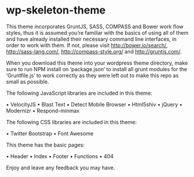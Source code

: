 wp-skeleton-theme
=================

This theme incorporates GruntJS, SASS, COMPASS and Bower work flow styles, thus it is assumed you’re familiar with the basics of using all of them and have already installed their necessary command line interfaces, in order to work with them. If not, please visit http://bower.io/search/, http://sass-lang.com/, http://compass-style.org/ and http://gruntjs.com/.

When you download this theme into your wordpress theme directory, make sure to run NPM install on ‘package.json’ to install all grunt modules for the ‘Gruntfile.js’ to work correctly as they were left out to make this repo as small as possible. 

 The following JavaScript libraries are included in this theme:
 
  •	VelocityJS
  •	Blast Text
  •	Detect Mobile Browser
  •	Html5shiv
  •	jQuery
  •	Modernizr 
  •	Respond-minmax

The following CSS libraries are included in this theme:

  •	Twitter Bootstrap
  •	Font Awesome

This theme has the basic pages:

  •	Header
  •	Index
  •	Footer
  •	Functions
  •	404

Enjoy and leave any feedback you may have.
